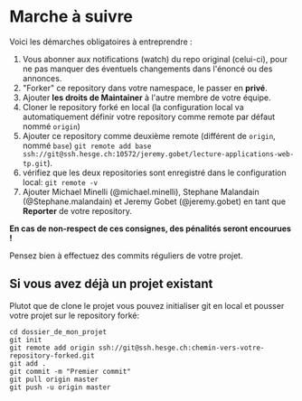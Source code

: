 # Marche à suivre

Voici les démarches obligatoires à entreprendre :

1. Vous abonner aux notifications (watch) du repo original (celui-ci), pour ne pas manquer des éventuels changements dans l'énoncé ou des annonces.
2. "Forker" ce repository dans votre namespace, le passer en **privé**.
3. Ajouter **les droits de Maintainer** à l'autre membre de votre équipe.
4. Cloner le repository forké en local (la configuration local va automatiquement définir votre repository comme remote par défaut nommé `origin`)
5. Ajouter ce repository comme deuxième remote (différent de `origin`, nommé `base`)
`git remote add base ssh://git@ssh.hesge.ch:10572/jeremy.gobet/lecture-applications-web-tp.git`).
6. vérifiez que les deux repositories sont enregistré dans le configuration local:
`git remote -v`
7. Ajouter Michael Minelli (@michael.minelli), Stephane Malandain (@Stephane.malandain) et Jeremy Gobet (@jeremy.gobet) en tant que **Reporter** de votre repository.

**En cas de non-respect de ces consignes, des pénalités seront encourues !**

Pensez bien à effectuez des commits réguliers de votre projet.


## Si vous avez déjà un projet existant

Plutot que de clone le projet vous pouvez initialiser git en local et pousser votre projet sur le repository forké:

```
cd dossier_de_mon_projet
git init
git remote add origin ssh://git@ssh.hesge.ch:chemin-vers-votre-repository-forked.git
git add .
git commit -m "Premier commit"
git pull origin master
git push -u origin master
```
